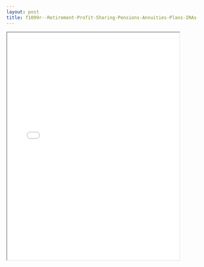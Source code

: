 ```yaml
---
layout: post
title: f1099r--Retirement-Profit-Sharing-Pensions-Annuities-Plans-IRAs-Insurance-Contracts
---
```


<div class="pdf-container">
<iframe src="/ea/_pdf-2-md/f1099r--Retirement-Profit-Sharing-Pensions-Annuities-Plans-IRAs-Insurance-Contracts.pdf" height="600" width="90%" allowFullScreen="true"></iframe>
</div>

